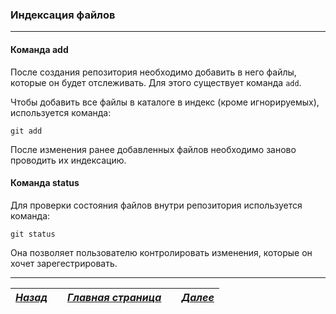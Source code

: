 ### Индексация файлов

___
#### Команда add

После создания репозитория необходимо добавить в него файлы, которые он будет отслеживать.
Для этого существует команда `add`.

Чтобы добавить все файлы в каталоге в индекс (кроме игнорируемых), используется команда:

    git add
    
После изменения ранее добавленных файлов необходимо заново проводить их индексацию.

#### Команда status

Для проверки состояния файлов внутри репозитория используется команда:

    git status

Она позволяет пользователю контролировать изменения, которые он хочет зарегестрировать.

___

| [***Назад***](3newrepository.md)|            | [***Главная страница***](readme.md)|            | [***Далее***](4.1ignore.md) |
|-----------|:-----------:|:-----------:|:-----------:|:-----------:|
